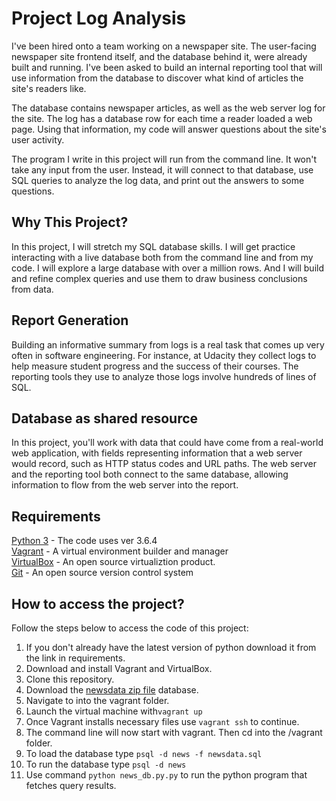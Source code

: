 # Project Log Analysis
I've been hired onto a team working on a newspaper site. The user-facing newspaper site frontend itself, and the database behind it, were already built and running. I've been asked to build an internal reporting tool that will use information from the database to discover what kind of articles the site's readers like.

The database contains newspaper articles, as well as the web server log for the site. The log has a database row for each time a reader loaded a web page. Using that information, my code will answer questions about the site's user activity.

The program I write in this project will run from the command line. It won't take any input from the user. Instead, it will connect to that database, use SQL queries to analyze the log data, and print out the answers to some questions.

## Why This Project?

In this project, I will stretch my SQL database skills. I will get practice interacting with a live database both from the command line and from my code. I will explore a large database with over a million rows. And I will build and refine complex queries and use them to draw business conclusions from data.

## Report Generation

Building an informative summary from logs is a real task that comes up very often in software engineering. For instance, at Udacity they collect logs to help measure student progress and the success of their courses. The reporting tools they use to analyze those logs involve hundreds of lines of SQL.

## Database as shared resource

In this project, you'll work with data that could have come from a real-world web application, with fields representing information that a web server would record, such as HTTP status codes and URL paths. The web server and the reporting tool both connect to the same database, allowing information to flow from the web server into the report.

## Requirements

[Python 3](https://www.python.org/download/releases/3.0/) - The code uses ver 3.6.4\
[Vagrant](https://www.vagrantup.com/) - A virtual environment builder and manager\
[VirtualBox](https://www.virtualbox.org/) - An open source virtualiztion product.\
[Git](https://git-scm.com/) - An open source version control system


##  How to access the project?

Follow the steps below to access the code of this project:

 1. If you don't already have the latest version of python download it from the link in requirements.
 2. Download and install Vagrant and VirtualBox.
 4. Clone this repository.
 5. Download the [newsdata zip file](https://d17h27t6h515a5.cloudfront.net/topher/2016/August/57b5f748_newsdata/newsdata.zip) database.
 6. Navigate to into the vagrant folder.
 7. Launch the virtual machine with`vagrant up`
 8. Once Vagrant installs necessary files use `vagrant ssh` to continue.
 9. The command line will now start with vagrant. Then cd into the /vagrant folder.
 10.  To load the database type `psql -d news -f newsdata.sql`
 12. To run the database type `psql -d news`
 13. Use command `python news_db.py.py` to run the python program that fetches query results.
